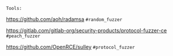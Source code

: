 `Tools:`

https://github.com/aoh/radamsa  `#random_fuzzer`

https://gitlab.com/gitlab-org/security-products/protocol-fuzzer-ce  `#peach_fuzzer`

https://github.com/OpenRCE/sulley `#protocol_fuzzer`
